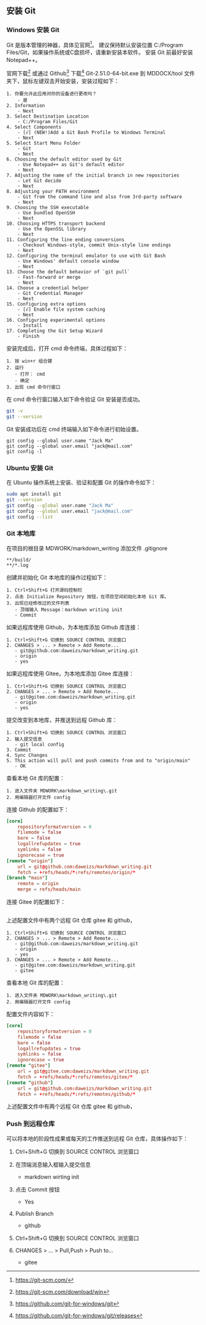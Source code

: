 ## 安装 Git

### Windows 安装 Git

[^git_home]: <https://git-scm.com/>
[^git_down]: <https://git-scm.com/download/win>
[^github_win_home]: <https://github.com/git-for-windows/git>
[^github_win_down]: <https://github.com/git-for-windows/git/releases>

Git 是版本管理的神器，具体见官网[^git_home]。
建议保持默认安装位置 C:/Program Files/Git，如果操作系统或C盘损坏，请重新安装本软件。
安装 Git 前最好安装 Notepad++。

官网下载[^git_down] 或通过 Github[^github_win_home] 下载[^github_win_down]
 Git-2.51.0-64-bit.exe 到 MDDOCX/tool 文件夹下，鼠标左键双击开始安装，安装过程如下：

```plaintext
1. 你要允许此应用对你的设备进行更改吗？
    - 是
2. Information
    - Next
3. Select Destination Location
    - C:/Program Files/Git
4. Select Components
    - [√] (NEW!)Add a Git Bash Profile to Windows Terminal
    - Next
5. Select Start Menu Folder
    - Git
    - Next
6. Choosing the default editor used by Git
    - Use Notepad++ as Git's default editor
    - Next
7. Adjusting the name of the initial branch in new repositories
    - Let Git decide
    - Next
8. Adjusting your PATH environment
    - Git from the command line and also from 3rd-party software
    - Next
9. Choosing the SSH executable
    - Use bundled OpenSSH
    - Next
10. Choosing HTTPS transport backend
    - Use the OpenSSL library
    - Next
11. Configuring the line ending conversions
    - Checkout Windows-style, commit Unix-style line endings
    - Next
12. Configuring the terminal emulator to use with Git Bash
    - Use Windows' default console window
    - Next
13. Choose the default behavior of `git pull`
    - Fast-forward or merge
    - Next
14. Choose a credential helper
    - Git Credential Manager
    - Next
15. Configuring extra options
    - [√] Enable file system caching
    - Next
16. Configuring experimental options
    - Install
17. Completing the Git Setup Wizard
    - Finish
```

安装完成后，打开 cmd 命令终端，具体过程如下：

```plaintext
1. 按 win+r 组合键
2. 运行
   - 打开： cmd
   - 确定
3. 出现 cmd 命令行窗口 
```

在 cmd 命令行窗口输入如下命令验证 Git 安装是否成功。

```bash
git -v
git --version
```

Git 安装成功后在 cmd 终端输入如下命令进行初始设置。

```plaintext
git config --global user.name "Jack Ma"
git config --global user.email "jack@mail.com"
git config -l
```

### Ubuntu 安装 Git

在 Ubuntu 操作系统上安装、验证和配置 Git 的操作命令如下：

```bash
sudo apt install git
git --version
git config --global user.name "Jack Ma"
git config --global user.email "jack@mail.com"
git config --list
```

### Git 本地库

在项目的根目录 MDWORK/markdown_writing 添加文件 .gitignore

```gitignore {.numberLines startFrom="1"}
**/build/
**/*.log
```

创建并初始化 Git 本地库的操作过程如下：

```plaintext
1. Ctrl+Shift+G 打开源码控制栏
2. 点击 Initialize Repository 按钮，在项目空间初始化本地 Git 库。
3. 出现已经修改过的文件列表
   - 顶端输入 Message：markdown writing init
   - Commit
```

如果远程库使用 Github，为本地库添加 Github 库连接：

```plaintext
1. Ctrl+Shift+G 切换到 SOURCE CONTROL 浏览窗口
2. CHANGES > ... > Remote > Add Remote...
   - git@github.com:daweizs/markdown_writing.git
   - origin
   - yes
```

如果远程库使用 Gitee，为本地库添加 Gitee 库连接：

```plaintext
1. Ctrl+Shift+G 切换到 SOURCE CONTROL 浏览窗口
2. CHANGES > ... > Remote > Add Remote...
   - git@gitee.com:daweizs/markdown_writing.git
   - origin
   - yes
```

提交改变到本地库，并推送到远程 Github 库：

```plaintext
1. Ctrl+Shift+G 切换到 SOURCE CONTROL 浏览窗口
2. 输入提交信息
   - git local config
3. Commit
4. Sync Changes 
5. This action will pull and push commits from and to "origin/main"
   - OK
```










查看本地 Git 库的配置：

```plaintext
1. 进入文件夹 MDWORK\markdown_writing\.git
2. 用编辑器打开文件 config
```

连接 Github 的配置如下：

```conf {.numberLines startFrom="1"}
[core]
	repositoryformatversion = 0
	filemode = false
	bare = false
	logallrefupdates = true
	symlinks = false
	ignorecase = true
[remote "origin"]
	url = git@github.com:daweizs/markdown_writing.git
	fetch = +refs/heads/*:refs/remotes/origin/*
[branch "main"]
	remote = origin
	merge = refs/heads/main
```

连接 Gitee 的配置如下：

```conf {.numberLines startFrom="1"}

```







上述配置文件中有两个远程 Git 仓库 gitee 和 github，


```plaintext
1. Ctrl+Shift+G 切换到 SOURCE CONTROL 浏览窗口
2. CHANGES > ... > Remote > Add Remote...
   - git@github.com:daweizs/markdown_writing.git
   - origin
   - yes
3. CHANGES > ... > Remote > Add Remote...
   - git@gitee.com:daweizs/markdown_writing.git
   - gitee
```

查看本地 Git 库的配置：

```plaintext
1. 进入文件夹 MDWORK\markdown_writing\.git
2. 用编辑器打开文件 config
```

配置文件内容如下：

```conf {.numberLines startFrom="1"}
[core]
	repositoryformatversion = 0
	filemode = false
	bare = false
	logallrefupdates = true
	symlinks = false
	ignorecase = true
[remote "gitee"]
	url = git@gitee.com:daweizs/markdown_writing.git
	fetch = +refs/heads/*:refs/remotes/gitee/*
[remote "github"]
	url = git@github.com:daweizs/markdown_writing.git
	fetch = +refs/heads/*:refs/remotes/github/*
```

上述配置文件中有两个远程 Git 仓库 gitee 和 github，



### Push 到远程仓库

可以将本地的阶段性成果或每天的工作推送到远程 Git 仓库，具体操作如下：

1. Ctrl+Shift+G 切换到 SOURCE CONTROL 浏览窗口
2. 在顶端消息输入框输入提交信息
   - markdown wirting init
3. 点击 Commit 按钮
   - Yes
4. Publish Branch
   - github


1. Ctrl+Shift+G 切换到 SOURCE CONTROL 浏览窗口
2. CHANGES > ... > Pull,Push > Push to...
   - gitee












